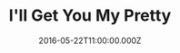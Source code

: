 ---
title: "I'll Get You My Pretty"
image: "https://i.imgur.com/MuLYIpM.jpg"
date: "2016-05-22T11:00:00.000Z"
video:
  type: "vimeo"
  id: 167640064
speaker:
  name: "Rob Yanike"
  permalink: "rob-yanike"
series: "no-place-like-home"
---